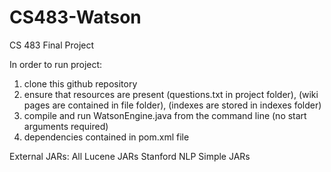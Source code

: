 # CS483-Watson
CS 483 Final Project

In order to run project:

1. clone this github repository 
2. ensure that resources are present (questions.txt in project folder), (wiki pages are contained in file folder), (indexes are stored in indexes folder)
3. compile and run WatsonEngine.java from the command line (no start arguments required)
4. dependencies contained in pom.xml file

External JARs:
All Lucene JARs
Stanford NLP Simple JARs
